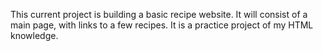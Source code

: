 This current project is building a basic recipe website. It will consist of a main page, with links to a few recipes. It is a practice project of my HTML knowledge. 
